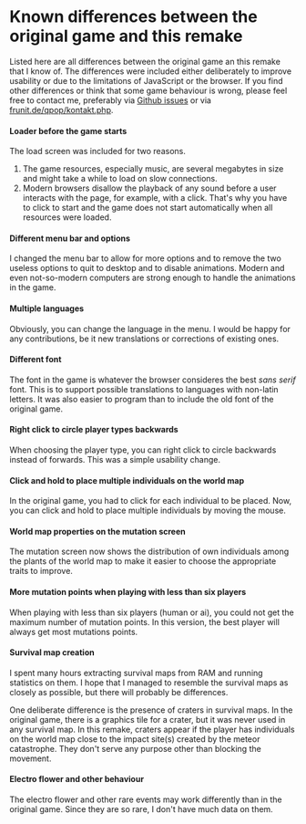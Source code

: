 Known differences between the original game and this remake
===========================================================

Listed here are all differences between the original game an this remake that I know of. The differences were included either deliberately to improve usability or due to the limitations of JavaScript or the browser. If you find other differences or think that some game behaviour is wrong, please feel free to contact me, preferably via [Github issues](https://github.com/Frunit/qpop.js/issues) or via [frunit.de/qpop/kontakt.php](https://frunit.de/qpop/kontakt.php).


#### Loader before the game starts

The load screen was included for two reasons.

1. The game resources, especially music, are several megabytes in size and might take a while to load on slow connections.
2. Modern browsers disallow the playback of any sound before a user interacts with the page, for example, with a click. That's why you have to click to start and the game does not start automatically when all resources were loaded.


#### Different menu bar and options

I changed the menu bar to allow for more options and to remove the two useless options to quit to desktop and to disable animations. Modern and even not-so-modern computers are strong enough to handle the animations in the game.


#### Multiple languages

Obviously, you can change the language in the menu. I would be happy for any contributions, be it new translations or corrections of existing ones.


#### Different font

The font in the game is whatever the browser consideres the best *sans serif* font. This is to support possible translations to languages with non-latin letters. It was also easier to program than to include the old font of the original game.


#### Right click to circle player types backwards

When choosing the player type, you can right click to circle backwards instead of forwards. This was a simple usability change.


#### Click and hold to place multiple individuals on the world map

In the original game, you had to click for each individual to be placed. Now, you can click and hold to place multiple individuals by moving the mouse.


#### World map properties on the mutation screen

The mutation screen now shows the distribution of own individuals among the plants of the world map to make it easier to choose the appropriate traits to improve.


#### More mutation points when playing with less than six players

When playing with less than six players (human or ai), you could not get the maximum number of mutation points. In this version, the best player will always get most mutations points.


#### Survival map creation

I spent many hours extracting survival maps from RAM and running statistics on them. I hope that I managed to resemble the survival maps as closely as possible, but there will probably be differences.

One deliberate difference is the presence of craters in survival maps. In the original game, there is a graphics tile for a crater, but it was never used in any survival map. In this remake, craters appear if the player has individuals on the world map close to the impact site(s) created by the meteor catastrophe. They don't serve any purpose other than blocking the movement.


#### Electro flower and other behaviour

The electro flower and other rare events may work differently than in the original game. Since they are so rare, I don't have much data on them.
